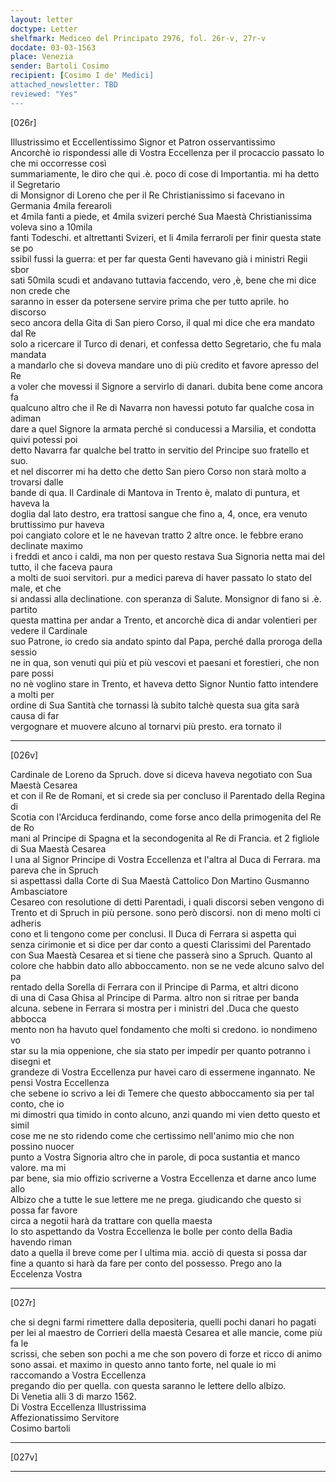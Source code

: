```yaml
---
layout: letter
doctype: Letter
shelfmark: Mediceo del Principato 2976, fol. 26r-v, 27r-v
docdate: 03-03-1563
place: Venezia
sender: Bartoli Cosimo
recipient: [Cosimo I de' Medici]
attached_newsletter: TBD
reviewed: "Yes"
---
```


[026r]  
  
  
Illustrissimo et Eccellentissimo Signor et Patron osservantissimo  
Ancorchè io rispondessi alle di Vostra Eccellenza per il procaccio passato lo che mi occorresse così  
summariamente, le diro che qui .è. poco di cose di Importantia. mi ha detto il Segretario  
di Monsignor di Loreno che per il Re Christianissimo si facevano in Germania 4mila ferearoli  
et 4mila fanti a piede, et 4mila svizeri perché Sua Maestà Christianissima voleva sino a 10mila  
fanti Todeschi. et altrettanti Svizeri, et li 4mila ferraroli per finir questa state se po  
ssibil fussi la guerra: et per far questa Genti havevano già i ministri Regii sbor  
sati 50mila scudi et andavano tuttavia faccendo, vero ,è, bene che mi dice non crede che  
saranno in esser da potersene servire prima che per tutto aprile. ho discorso  
seco ancora della Gita di San piero Corso, il qual mi dice che era mandato dal Re  
solo a ricercare il Turco di denari, et confessa detto Segretario, che fu mala mandata  
a mandarlo che si doveva mandare uno di più credito et favore apresso del Re  
a voler che movessi il Signore a servirlo di danari. dubita bene come ancora fa  
qualcuno altro che il Re di Navarra non havessi potuto far qualche cosa in adiman  
dare a quel Signore la armata perché si conducessi a Marsilia, et condotta quivi potessi poi  
detto Navarra far qualche bel tratto in servitio del Principe suo fratello et suo.  
et nel discorrer mi ha detto che detto San piero Corso non starà molto a trovarsi dalle  
bande di qua. Il Cardinale di Mantova in Trento è, malato di puntura, et haveva la  
doglia dal lato destro, era trattosi sangue che fino a, 4, once, era venuto bruttissimo pur haveva  
poi cangiato colore et le ne havevan tratto 2 altre once. le febbre erano declinate maximo  
i freddi et anco i caldi, ma non per questo restava Sua Signoria netta mai del tutto, il che faceva paura  
a molti de suoi servitori. pur a medici pareva di haver passato lo stato del male, et che  
si andassi alla declinatione. con speranza di Salute. Monsignor di fano si .è. partito  
questa mattina per andar a Trento, et ancorchè dica di andar volentieri per vedere il Cardinale  
suo Patrone, io credo sia andato spinto dal Papa, perché dalla proroga della sessio  
ne in qua, son venuti qui più et più vescovi et paesani et forestieri, che non pare possi  
no nè voglino stare in Trento, et haveva detto Signor Nuntio fatto intendere a molti per  
ordine di Sua Santità che tornassi là subito talchè questa sua gita sarà causa di far  
vergognare et muovere alcuno al tornarvi più presto. era tornato il  
  
---  

[026v]  
  
  
Cardinale de Loreno da Spruch. dove si diceva haveva negotiato con  Sua Maestà Cesarea  
et con il Re de Romani, et si crede sia per concluso il Parentado della Regina di  
Scotia con l'Arciduca ferdinando, come forse anco della primogenita del Re de Ro  
mani al Principe di Spagna et la secondogenita al Re di Francia. et 2 figliole di Sua Maestà Cesarea  
l una al Signor Principe di Vostra Eccellenza et l'altra al Duca di Ferrara. ma pareva che in Spruch  
si aspettassi dalla Corte di Sua Maestà Cattolico Don Martino Gusmanno Ambasciatore  
Cesareo con resolutione di detti Parentadi, i quali discorsi seben vengono di  
Trento et di Spruch in più persone. sono però discorsi. non di meno molti ci adheris  
cono et li tengono come per conclusi. Il Duca di Ferrara si aspetta qui  
senza cirimonie et si dice per dar conto a questi Clarissimi del Parentado  
con Sua Maestà Cesarea et si tiene che passerà sino a Spruch. Quanto al  
colore che habbin dato allo abboccamento. non se ne vede alcuno salvo del pa  
rentado della Sorella di Ferrara con il Principe di Parma, et altri dicono  
di una di Casa Ghisa al Principe di Parma. altro non si ritrae per banda  
alcuna. sebene in Ferrara si mostra per i ministri del .Duca che questo abbocca  
mento non ha havuto quel fondamento che molti si credono. io nondimeno vo  
star su la mia oppenione, che sia stato per impedir per quanto potranno i disegni et  
grandeze di Vostra Eccellenza pur havei caro di essermene ingannato. Ne pensi Vostra Eccellenza  
che sebene io scrivo a lei di Temere che questo abboccamento sia per tal conto, che io  
mi dimostri qua timido in conto alcuno, anzi quando mi vien detto questo et simil  
cose me ne sto ridendo come che certissimo nell'animo mio che non possino nuocer  
punto a Vostra Signoria altro che in parole, di poca sustantia et manco valore. ma mi  
par bene, sia mio offizio scriverne a Vostra Eccellenza et darne anco lume allo  
Albizo che a tutte le sue lettere me ne prega. giudicando che questo si possa far favore  
circa a negotii harà da trattare con quella maesta  
Io sto aspettando da Vostra Eccellenza le bolle per conto della Badia havendo riman  
dato a quella il breve come per l ultima mia. acciò di questa si possa dar  
fine a quanto si harà da fare per conto del possesso. Prego ano la Eccelenza Vostra  
  
---  

[027r]  
  
  
che si degni farmi rimettere dalla depositeria, quelli pochi danari ho pagati  
per lei al maestro de Corrieri della maestà Cesarea et alle mancie, come più fa le  
scrissi, che seben son pochi a me che son povero di forze et ricco di animo  
sono assai. et maximo in questo anno tanto forte, nel quale io mi raccomando a Vostra Eccellenza  
pregando dio per quella. con questa saranno le lettere dello albizo.  
Di Venetia alli 3 di marzo 1562.  
Di Vostra Eccellenza Illustrissima  
Affezionatissimo Servitore  
Cosimo bartoli  
  
---  

[027v]  
  
  
  
---  

